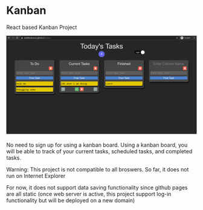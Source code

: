 # Kanban
React based Kanban Project

![](./KanbanScreenShot.png)



No need to sign up for using a kanban board.
Using a kanban board, you will be able to track of your current tasks, scheduled tasks, and completed tasks.

Warning: This project is not compatible to all broswers. So far, it does not run on Internet Explorer

For now, it does not support data saving functionality since github pages are all static (once web server is active, this project support log-in functionality but will be deployed on a new domain)


